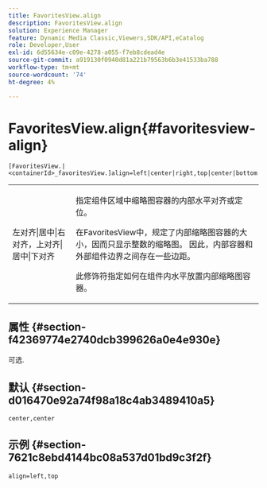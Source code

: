 ```yaml
---
title: FavoritesView.align
description: FavoritesView.align
solution: Experience Manager
feature: Dynamic Media Classic,Viewers,SDK/API,eCatalog
role: Developer,User
exl-id: 6d55634e-c09e-4278-a055-f7eb8cdead4e
source-git-commit: a919130f0940d81a221b79563b6b3e41533ba788
workflow-type: tm+mt
source-wordcount: '74'
ht-degree: 4%

---
```


# FavoritesView.align{#favoritesview-align}

`[FavoritesView.|<containerId>_favoritesView.]align=left|center|right,top|center|bottom`

<table id="table_2B109D2F91E64B5382B31921C3780FA5"> 
 <tbody> 
  <tr> 
   <td colname="col1"> <p><span class="codeph"> 左对齐|居中|右对齐，上对齐|居中|下对齐</span> </p> </td> 
   <td colname="col2"> <p> 指定组件区域中缩略图容器的内部水平对齐或定位。 </p> <p>在FavoritesView中，规定了内部缩略图容器的大小，因而只显示整数的缩略图。 因此，内部容器和外部组件边界之间存在一些边距。 </p> <p>此修饰符指定如何在组件内水平放置内部缩略图容器。 </p> </td> 
  </tr> 
 </tbody> 
</table>

## 属性 {#section-f42369774e2740dcb399626a0e4e930e}

可选.

## 默认 {#section-d016470e92a74f98a18c4ab3489410a5}

`center,center`

## 示例 {#section-7621c8ebd4144bc08a537d01bd9c3f2f}

`align=left,top`
